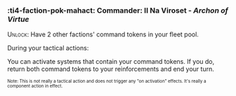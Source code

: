### :ti4-faction-pok-mahact: **Commander**: Il Na Viroset - _Archon of Virtue_

<span style="font-variant:small-caps;">Unlock</span>: Have 2 other factions' command tokens in your fleet pool.

During your tactical actions:

You can activate systems that contain your command tokens.
If you do, return both command tokens to your reinforcements and end your turn. 

<sup><sub>Note: This is not really a tactical action and does not trigger any "on activation" effects. 
It's really a component action in effect.</sub></sup>
